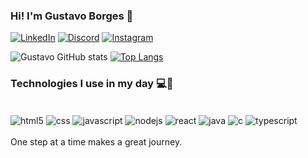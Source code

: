 ### Hi! I'm Gustavo Borges 👋

[![LinkedIn](https://img.shields.io/badge/LinkedIn-0077B5?style=for-the-badge&logo=linkedin&logoColor=white)](https://www.linkedin.com/in/gustavo-borges-siqueira/)
[![Discord](https://img.shields.io/badge/Discord-7289DA?style=for-the-badge&logo=discord&logoColor=white)](https://discord.gg/vjBMxuf8X5)
[![Instagram](https://img.shields.io/badge/Instagram-E4405F?style=for-the-badge&logo=instagram&logoColor=white)](https://www.instagram.com/siqguuh/)

![Gustavo GitHub stats](https://github-readme-stats.vercel.app/api?username=Gustavo-BS&show_icons=true&theme=dracula)
[![Top Langs](https://github-readme-stats.vercel.app/api/top-langs/?username=Gustavo-BS&layout=compact)](https://github.com/anuraghazra/github-readme-stats)

### Technologies I use in my day 💻🚀

<div style="display: inline_block"><br>
    <img align="center" alt="html5" src="https://img.shields.io/badge/HTML5-E34F26?style=for-the-badge&logo=html5&logoColor=white" />
    <img align="center" alt="css" src="https://img.shields.io/badge/CSS3-1572B6?style=for-the-badge&logo=css3&logoColor=white" />
    <img align="center" alt="javascript" src="https://img.shields.io/badge/JavaScript-F7DF1E?style=for-the-badge&logo=javascript&logoColor=black" />
    <img align="center" alt="nodejs" src="https://img.shields.io/badge/Node.js-43853D?style=for-the-badge&logo=node.js&logoColor=white" />
    <img align="center" alt="react" src="https://img.shields.io/badge/React-20232A?style=for-the-badge&logo=react&logoColor=61DAFB" />
    <img align="center" alt="java" src="https://img.shields.io/badge/Java-ED8B00?style=for-the-badge&logo=openjdk&logoColor=white" />
    <img align="center" alt="c" src="https://img.shields.io/badge/C-00599C?style=for-the-badge&logo=c&logoColor=white" />
    <img align="center" alt="typescript" src="https://img.shields.io/badge/TypeScript-007ACC?style=for-the-badge&logo=typescript&logoColor=white" /><br>


</div>
<br>
One step at a time makes a great journey.
